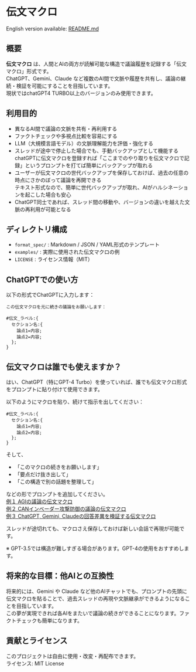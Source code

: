 # 伝文マクロ  

English version available: [README.md](./README.md)
  

## 概要
**伝文マクロ** は、人間とAIの両方が読解可能な構造で議論履歴を記録する「伝文マクロ」形式です。  
ChatGPT、Gemini、Claude など複数のAI間で文脈や履歴を共有し、議論の継続・検証を可能にすることを目指しています。  
現状ではchatGPT4 TURBO以上のバージョンのみ使用できます。

## 利用目的
- 異なるAI間で議論の文脈を共有・再利用する
- ファクトチェックや多視点比較を容易にする
- LLM（大規模言語モデル）の文脈理解能力を評価・強化する
- スレッドが途中で停止した場合でも、手動バックアップとして機能する  
    chatGPTに伝文マクロを登録すれば「ここまでのやり取りを伝文マクロで記録」というプロンプトを打てば簡単にバックアップが取れる  
- ユーザーが伝文マクロの世代バックアップを保存しておけば、過去の任意の時点にさかのぼって議論を再開できる  
  テキスト形式なので、簡単に世代バックアップが取れ、AIがハルシネーションを起こした場合も安心
- ChatGPT同士であれば、スレッド間の移動や、バージョンの違いを越えた文脈の再利用が可能となる

## ディレクトリ構成
- `format_spec/` : Markdown / JSON / YAML形式のテンプレート
- `examples/` : 実際に使用された伝文マクロの例
- `LICENSE` : ライセンス情報（MIT）

## ChatGPTでの使い方
以下の形式でChatGPTに入力します：
~~~
この伝文マクロを元に続きの議論をお願いします：

#伝文_ラベル:{
  セクション名:{
    論点1=内容;
    論点2=内容;
  };
}
~~~
## 伝文マクロは誰でも使えますか？

はい、ChatGPT（特にGPT-4 Turbo）を使っていれば、誰でも伝文マクロ形式をプロンプトに貼り付けて使用できます。

以下のようにマクロを貼り、続けて指示を出してください：

~~~
#伝文_ラベル:{
  セクション名:{
    論点1=内容;
    論点2=内容;
  };
}
~~~

そして、

- 「このマクロの続きをお願いします」
- 「要点だけ抜き出して」
- 「この構造で別の話題を整理して」

などの形でプロンプトを追加してください。  
[例１ AGIの議論の伝文マクロ](./examples/AGI_discussion.ja.md)  
[例２ CANインベーダー攻撃防御の議論の伝文マクロ](./examples/canbus_security.ja.md)  
[例３ ChatGPT, Gemini, Claudeの回答差異を検証する伝文マクロ](./examples/factcheck_example.ja.md)  

スレッドが途切れても、マクロさえ保存しておけば新しい会話で再現が可能です。

※ GPT-3.5では構造が難しすぎる場合があります。GPT-4の使用をおすすめします。

  
## 将来的な目標：他AIとの互換性
将来的には、Gemini や Claude など他のAIチャットでも、プロンプトの先頭に伝文マクロを貼ることで、過去スレッドの再現や文脈継承ができるようになることを目指しています。  
この夢が実現できれば各AIをまたいで議論の続きができることになります。ファクトチェックも簡単になります。

## 貢献とライセンス
このプロジェクトは自由に使用・改変・再配布できます。  
ライセンス: MIT License
